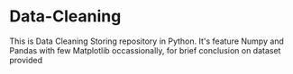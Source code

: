 # Data-Cleaning
This is Data Cleaning Storing repository in Python. It's feature Numpy and Pandas with few Matplotlib occassionally, for brief conclusion on dataset provided
